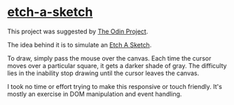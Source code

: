 # [etch-a-sketch](https://gui-petry.github.io/etch-a-sketch/)

This project was suggested by [The Odin Project](https://www.theodinproject.com/paths/foundations/courses/foundations/lessons/etch-a-sketch-project).

The idea behind it is to simulate an [Etch A Sketch](https://en.wikipedia.org/wiki/Etch_A_Sketch).

To draw, simply pass the mouse over the canvas. Each time the cursor moves over a particular square, it gets a darker shade of gray. The difficulty lies in the inability stop drawing until the cursor leaves the canvas.

I took no time or effort trying to make this responsive or touch friendly. It's mostly an exercise in DOM manipulation and event handling.
